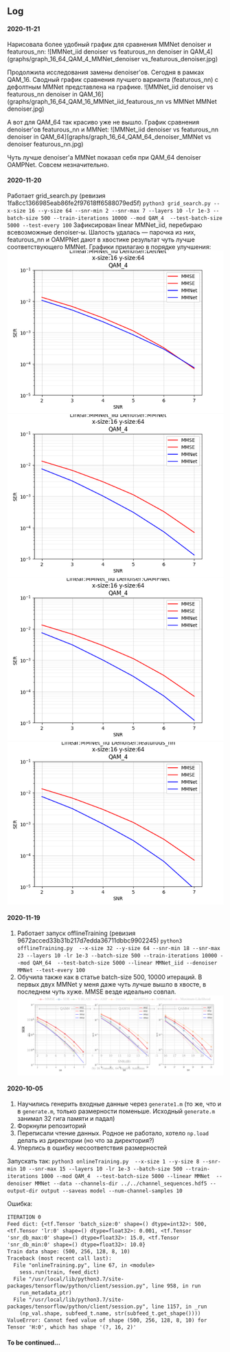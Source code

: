 ## Log

#### 2020-11-21
Нарисовала более удобный график для сравнения MMNet denoiser и featurous_nn:
![MMNet_iid denoiser vs featurous_nn denoiser in QAM_4](graphs/graph_16_64_QAM_4_MMNet_denoiser vs_featurous_denoiser.jpg) 
 
Продолжила исследования замены denoiser'ов. Сегодня в рамках QAM_16. Сводный график сравнения лучшего варианта (featurous_nn) c дефолтным MMNet представлена на графике.
![MMNet_iid denoiser vs featurous_nn denoiser in QAM_16](graphs/graph_16_64_QAM_16_MMNet_iid_featurous_nn vs MMNet MMNet denoiser.jpg) 

А вот для QAM_64 так красиво уже не вышло. График сравнения denoiser'ов featurous_nn и MMNet:
![MMNet_iid denoiser vs featurous_nn denoiser in QAM_64](graphs/graph_16_64_QAM_64_denoiser_MMNet vs denoiser featurous_nn.jpg) 

Чуть лучше denoiser'а MMNet показал себя при QAM_64 denoiser OAMPNet. Совсем незначительно.

#### 2020-11-20
Работает grid_search.py (ревизия 1fa8cc1366985eab86fe2f97618ff6588079ed5f)
`python3 grid_search.py --x-size 16 --y-size 64 --snr-min 2 --snr-max 7 --layers 10 -lr 1e-3 --batch-size 500 --train-iterations 10000 --mod QAM_4  --test-batch-size 5000 --test-every 100`
Зафиксирован linear MMNet_iid, перебираю всевозможные denoiser-ы. Шалость удалась — парочка из них, featurous_nn и OAMPNet дают в хвостике результат чуть лучше соответствующего MMNet.
Графики прилагаю в порядке улучшения:
![MMNet_iid with DetNet denoiser](graphs/graph_16_64_QAM_4_MMNet_iid_DetNet.png) 
![MMNet_iid with MMNet denoiser](graphs/graph_16_64_QAM_4_MMNet_iid_MMNet.png)
![MMNet_iid with OAMPNet denoiser](graphs/graph_16_64_QAM_4_MMNet_iid_OAMPNet.png)
![MMNet_iid with featurous_nn denoiser](graphs/graph_16_64_QAM_4_MMNet_iid_featurous_nn.png)

#### 2020-11-19
1. Работает запуск offlineTraining (ревизия 9672acced33b31b217d7edda36711dbbc9902245)
`python3 offlineTraining.py  --x-size 32 --y-size 64 --snr-min 18 --snr-max 23 --layers 10 -lr 1e-3 --batch-size 500 --train-iterations 10000 --mod QAM_64  --test-batch-size 5000 --linear MMNet_iid --denoiser MMNet --test-every 100` 
2. Обучила также как в статье batch-size 500, 10000 итераций. В первых двух MMNet у меня даже чуть лучше вышло в хвосте, в последнем чуть хуже. MMSE везде идеально совпал.
![transparent_graph](graphs/2020-11-19_16-64-transparent.jpg)

#### 2020-10-05
1. Научились генерить входные данные через `generate1.m` (то же, что и в `generate.m`, только размерности поменьше. Исходный `generate.m` занимал 32 гига памяти и падал)
2. Форкнули репозиторий
3. Переписали чтение данных. Родное не работало, хотело `np.load` делать из директории (но что за директория?)
4. Уперлись в ошибку несоответствия размерностей

Запускать так:
`python3 onlineTraining.py  --x-size 1 --y-size 8 --snr-min 10 --snr-max 15 --layers 10 -lr 1e-3 --batch-size 500 --train-iterations 1000 --mod QAM_4  --test-batch-size 5000 --linear MMNet  --denoiser MMNet --data --channels-dir ../../channel_sequences.hdf5 --output-dir output --saveas model --num-channel-samples 10`

Ошибка:
```
ITERATION 0
Feed dict: {<tf.Tensor 'batch_size:0' shape=() dtype=int32>: 500, <tf.Tensor 'lr:0' shape=() dtype=float32>: 0.001, <tf.Tensor 'snr_db_max:0' shape=() dtype=float32>: 15.0, <tf.Tensor 'snr_db_min:0' shape=() dtype=float32>: 10.0}
Train data shape: (500, 256, 128, 8, 10)
Traceback (most recent call last):
  File "onlineTraining.py", line 67, in <module>
    sess.run(train, feed_dict)
  File "/usr/local/lib/python3.7/site-packages/tensorflow/python/client/session.py", line 958, in run
    run_metadata_ptr)
  File "/usr/local/lib/python3.7/site-packages/tensorflow/python/client/session.py", line 1157, in _run
    (np_val.shape, subfeed_t.name, str(subfeed_t.get_shape())))
ValueError: Cannot feed value of shape (500, 256, 128, 8, 10) for Tensor 'H:0', which has shape '(?, 16, 2)'

```

#### To be continued...